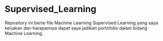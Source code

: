 # Supervised_Learning
Repository ini berisi file Machine Learning Supervised Learning yang saya kerjakan dan harapannya dapat saya jadikan portofolio dalam bidang Machine Learning.
